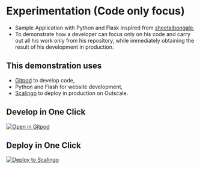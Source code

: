 # Experimentation (Code only focus)

* Sample Application with Python and Flask inspired from [sheetalbongale](https://github.com/sheetalbongale/austin-sharedmobility-webapp),
* To demonstrate how a developer can focus only on his code and carry out all his work only from his repository, while immediately obtaining the result of his development in production.

## This demonstration uses

* [Gitpod](https://gitpod.io) to develop code,
* Python and Flash for website development,
* [Scalingo](https://scalingo.com) to deploy in production on Outscale.

## Develop in One Click

[![Open in Gitpod](https://gitpod.io/button/open-in-gitpod.svg)](https://gitlab.com/demo-gitpod/experimentation)

## Deploy in One Click

[![Deploy to Scalingo](https://cdn.scalingo.com/deploy/button.svg)](https://my.osc-fr1.scalingo.com/deploy?source=https://gitlab.com/demo-gitpod/experimentation)
